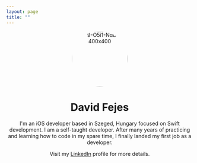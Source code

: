 ```yaml
---
layout: page
title: ""
---
```


<div style="text-align: center"><img src="https://i.ibb.co/YfVckJY/9-O5i1-Ndu-400x400.jpg" alt="9-O5i1-Ndu-400x400" border="0" width=150 height=150 style="border-radius:50%"></div>
<div style="text-align: center"><h1 style="font-size:200%;">David Fejes</h1></div>
<div style="text-align: center">I'm an iOS developer based in Szeged, Hungary focused on Swift development.
I am a self-taught developer. After many years of practicing and learning how to code in my spare time, I finally landed my first job as a developer.

Visit my [LinkedIn](https://www.linkedin.com/in/dávid-fejes-b02316212/) profile for more details.

</div>
